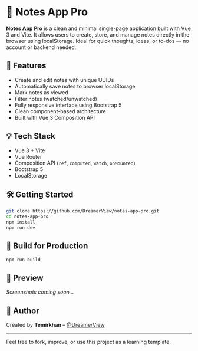 # 📝 Notes App Pro

**Notes App Pro** is a clean and minimal single-page application built with Vue 3 and Vite. It allows users to create, store, and manage notes directly in the browser using localStorage. Ideal for quick thoughts, ideas, or to-dos — no account or backend needed.

## 🚀 Features

* Create and edit notes with unique UUIDs
* Automatically save notes to browser localStorage
* Mark notes as viewed
* Filter notes (watched/unwatched)
* Fully responsive interface using Bootstrap 5
* Clean component-based architecture
* Built with Vue 3 Composition API

## 💡 Tech Stack

* Vue 3 + Vite
* Vue Router
* Composition API (`ref`, `computed`, `watch`, `onMounted`)
* Bootstrap 5
* LocalStorage

## 🛠️ Getting Started

```bash
git clone https://github.com/DreamerView/notes-app-pro.git
cd notes-app-pro
npm install
npm run dev
```

## 📆 Build for Production

```bash
npm run build
```

## 📸 Preview

*Screenshots coming soon...*

## 👤 Author

Created by **Temirkhan** – [@DreamerView](https://github.com/DreamerView)

---

Feel free to fork, improve, or use this project as a learning template.